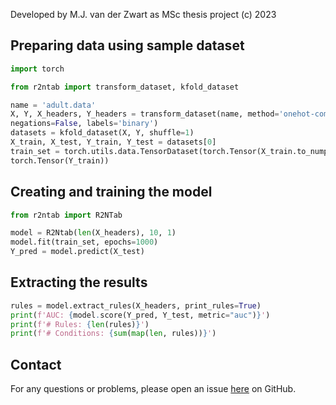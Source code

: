 Developed by M.J. van der Zwart as MSc thesis project (c) 2023

## Preparing data using sample dataset

```python
import torch

from r2ntab import transform_dataset, kfold_dataset

name = 'adult.data'
X, Y, X_headers, Y_headers = transform_dataset(name, method='onehot-compare',
negations=False, labels='binary')
datasets = kfold_dataset(X, Y, shuffle=1)
X_train, X_test, Y_train, Y_test = datasets[0]
train_set = torch.utils.data.TensorDataset(torch.Tensor(X_train.to_numpy()),
torch.Tensor(Y_train))
```

## Creating and training the model

```python
from r2ntab import R2NTab

model = R2Ntab(len(X_headers), 10, 1)
model.fit(train_set, epochs=1000)
Y_pred = model.predict(X_test)
```

## Extracting the results

```python
rules = model.extract_rules(X_headers, print_rules=True)
print(f'AUC: {model.score(Y_pred, Y_test, metric="auc")}')
print(f'# Rules: {len(rules)}')
print(f'# Conditions: {sum(map(len, rules))}')
```

## Contact

For any questions or problems, please open an issue <a href="https://github.com/mrvanderzwart/R2N-Tab">here</a> on GitHub.
